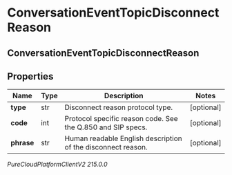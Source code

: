 # ConversationEventTopicDisconnectReason

## ConversationEventTopicDisconnectReason

## Properties

|Name | Type | Description | Notes|
|------------ | ------------- | ------------- | -------------|
| **type** | str | Disconnect reason protocol type. | [optional] |
| **code** | int | Protocol specific reason code. See the Q.850 and SIP specs. | [optional] |
| **phrase** | str | Human readable English description of the disconnect reason. | [optional] |



_PureCloudPlatformClientV2 215.0.0_
